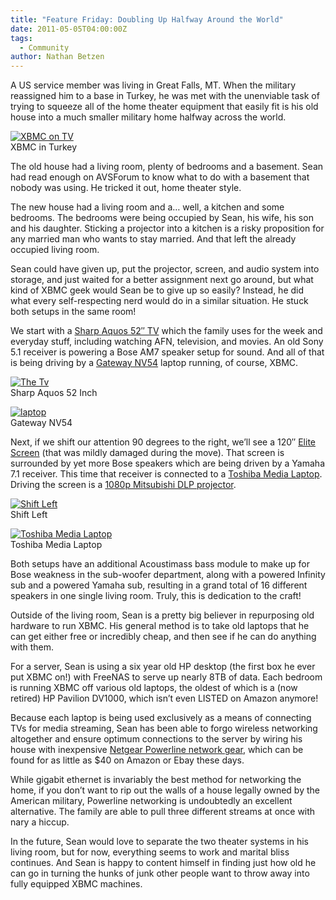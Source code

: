 ```yaml
---
title: "Feature Friday: Doubling Up Halfway Around the World"
date: 2011-05-05T04:00:00Z
tags:
  - Community
author: Nathan Betzen
---
```


A US service member was living in Great Falls, MT. When the military reassigned him to a base in Turkey, he was met with the unenviable task of trying to squeeze all of the home theater equipment that easily fit is his old house into a much smaller military home halfway across the world.

[![XBMC on TV](/images/blog/SDC13695-300x225.webp "XBMC on TV")](/images/blog/SDC13695.webp)  
 XBMC in Turkey

The old house had a living room, plenty of bedrooms and a basement. Sean had read enough on AVSForum to know what to do with a basement that nobody was using. He tricked it out, home theater style.

The new house had a living room and a… well, a kitchen and some bedrooms. The bedrooms were being occupied by Sean, his wife, his son and his daughter. Sticking a projector into a kitchen is a risky proposition for any married man who wants to stay married. And that left the already occupied living room.

Sean could have given up, put the projector, screen, and audio system into storage, and just waited for a better assignment next go around, but what kind of XBMC geek would Sean be to give up so easily? Instead, he did what every self-respecting nerd would do in a similar situation. He stuck both setups in the same room!

We start with a [Sharp Aquos 52″ TV](https://www.amazon.com/gp/product/B003B5NFPI/ref=as_li_ss_tl?ie=UTF8&tag=thfefi02-20&linkCode=as2&camp=217145&creative=399349&creativeASIN=B003B5NFPI "Sharp Aquos") which the family uses for the week and everyday stuff, including watching AFN, television, and movies. An old Sony 5.1 receiver is powering a Bose AM7 speaker setup for sound. And all of that is being driving by a [Gateway NV54](https://www.amazon.com/gp/product/B004G6005E/ref=as_li_ss_tl?ie=UTF8&tag=thfefi02-20&linkCode=as2&camp=217145&creative=399349&creativeASIN=B004G6005E "Gateway NV") laptop running, of course, XBMC.

[![The Tv](/images/blog/SDC13714-300x225.webp "Sharp Aquos 52 Inch")](/images/blog/SDC13714.webp)  
 Sharp Aquos 52 Inch

[![laptop](/images/blog/SDC13705-300x225.webp "laptop")](/images/blog/SDC13705.webp)  
 Gateway NV54

Next, if we shift our attention 90 degrees to the right, we’ll see a 120″ [Elite Screen](https://www.amazon.com/gp/product/B00366S0UW/ref=as_li_ss_tl?ie=UTF8&tag=thfefi02-20&linkCode=as2&camp=217145&creative=399349&creativeASIN=B00366S0UW "Elite Screen") (that was mildly damaged during the move). That screen is surrounded by yet more Bose speakers which are being driven by a Yamaha 7.1 receiver. This time that receiver is connected to a [Toshiba Media Laptop](https://www.amazon.com/gp/product/B004GEBQ18/ref=as_li_ss_tl?ie=UTF8&tag=thfefi02-20&linkCode=as2&camp=217145&creative=399349&creativeASIN=B004GEBQ18 "Toshiba Media Laptop"). Driving the screen is a [1080p Mitsubishi DLP projector](https://www.amazon.com/gp/product/B0044UF0PM/ref=as_li_ss_tl?ie=UTF8&tag=thfefi02-20&linkCode=as2&camp=217145&creative=399349&creativeASIN=B0044UF0PM "DLP Projector").

[![Shift Left](/images/blog/SDC13708-300x225.webp "Shift Left")](/images/blog/SDC13708.webp)  
 Shift Left

[![Toshiba Media Laptop](/images/blog/SDC13701-300x225.webp "Toshiba Media Laptop")](/images/blog/SDC13701.webp)  
 Toshiba Media Laptop

Both setups have an additional Acoustimass bass module to make up for Bose weakness in the sub-woofer department, along with a powered Infinity sub and a powered Yamaha sub, resulting in a grand total of 16 different speakers in one single living room. Truly, this is dedication to the craft!

Outside of the living room, Sean is a pretty big believer in repurposing old hardware to run XBMC. His general method is to take old laptops that he can get either free or incredibly cheap, and then see if he can do anything with them.

For a server, Sean is using a six year old HP desktop (the first box he ever put XBMC on!) with FreeNAS to serve up nearly 8TB of data. Each bedroom is running XBMC off various old laptops, the oldest of which is a (now retired) HP Pavilion DV1000, which isn’t even LISTED on Amazon anymore!

Because each laptop is being used exclusively as a means of connecting TVs for media streaming, Sean has been able to forgo wireless networking altogether and ensure optimum connections to the server by wiring his house with inexpensive [Netgear Powerline network gear](https://www.amazon.com/gp/product/B001AZUTCS/ref=as_li_ss_tl?ie=UTF8&tag=thfefi02-20&linkCode=as2&camp=217145&creative=399349&creativeASIN=B001AZUTCS "Netgear Powerline"), which can be found for as little as $40 on Amazon or Ebay these days.

While gigabit ethernet is invariably the best method for networking the home, if you don’t want to rip out the walls of a house legally owned by the American military, Powerline networking is undoubtedly an excellent alternative. The family are able to pull three different streams at once with nary a hiccup.

In the future, Sean would love to separate the two theater systems in his living room, but for now, everything seems to work and marital bliss continues. And Sean is happy to content himself in finding just how old he can go in turning the hunks of junk other people want to throw away into fully equipped XBMC machines.
